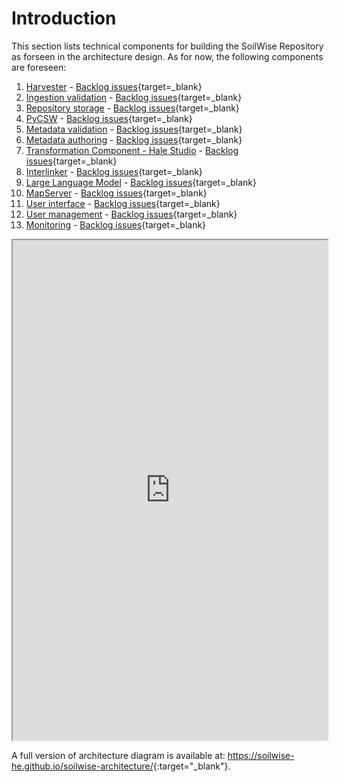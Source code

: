 # Introduction

This section lists technical components for building the SoilWise Repository as forseen in the architecture design. As for now, the following components are foreseen:

1. [Harvester](ingestion.md) - [Backlog issues](){target=_blank}
2. [Ingestion validation](completeness.md) - [Backlog issues](){target=_blank}
3. [Repository storage](storage.md) - [Backlog issues](){target=_blank}
4. [PyCSW](pycsw.md) - [Backlog issues](){target=_blank}
5. [Metadata validation](metadata_validation.md) - [Backlog issues](){target=_blank}
6. [Metadata authoring](metadata-authoring.md) - [Backlog issues](){target=_blank}
7. [Transformation Component - Hale Studio](transformation.md) - [Backlog issues](){target=_blank}
8. [Interlinker](interlinker.md) - [Backlog issues](){target=_blank}
9. [Large Language Model](llm.md) - [Backlog issues](){target=_blank}
10. [MapServer](mapserver.md) - [Backlog issues](){target=_blank}
11. [User interface](dashboard.md) - [Backlog issues](){target=_blank}
12. [User management](user_management.md) - [Backlog issues](){target=_blank}
13. [Monitoring](monitoring.md) - [Backlog issues](){target=_blank}

<iframe style="width:100%; height:800px"src="https://soilwise-he.github.io/soilwise-architecture/?view=id-e3ae52bba4fb42dfa0b3900e7d37bdab"></iframe>

A full version of architecture diagram is available at: <https://soilwise-he.github.io/soilwise-architecture/>{:target="_blank"}.